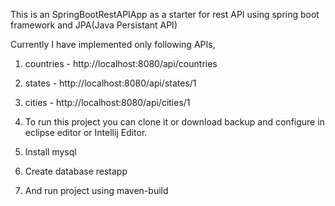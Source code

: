 This is an SpringBootRestAPIApp as a starter for rest API using spring boot framework and JPA(Java Persistant API)


Currently I have implemented only following APIs,
1) countries 	- http://localhost:8080/api/countries
2) states	- http://localhost:8080/api/states/1
3) cities	- http://localhost:8080/api/cities/1

1) To run this project you can clone it or download backup and configure in eclipse editor or Intellij Editor.
2) Install mysql
3) Create database restapp
4) And run project using maven-build